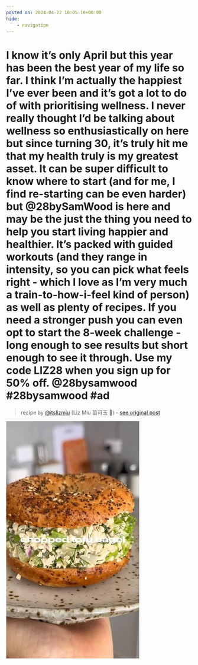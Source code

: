 ```yaml
---
posted on: 2024-04-22 10:05:18+00:00
hide:
    - navigation
---
```


# I know it’s only April but this year has been the best year of my life so far. I think I’m actually the happiest I’ve ever been and it’s got a lot to do of with prioritising wellness. I never really thought I’d be talking about wellness so enthusiastically on here but since turning 30, it’s truly hit me that my health truly is my greatest asset. It can be super difficult to know where to start (and for me, I find re-starting can be even harder) but @28bySamWood is here and may be the just the thing you need to help you start living happier and healthier. It’s packed with guided workouts (and they range in intensity, so you can pick what feels right - which I love as I’m very much a train-to-how-i-feel kind of person) as well as plenty of recipes. If you need a stronger push you can even opt to start the 8-week challenge - long enough to see results but short enough to see it through. Use my code LIZ28 when you sign up for 50% off. @28bysamwood #28bysamwood #ad 

> recipe by [@itslizmiu](https://www.instagram.com/itslizmiu/) 
(Liz Miu 苗可玉 🍐) - [see original post](https://instagram.com/p/C6D0k6jJsUk)

![](../img/itslizmiu_22-04-2024_1004.png)

 